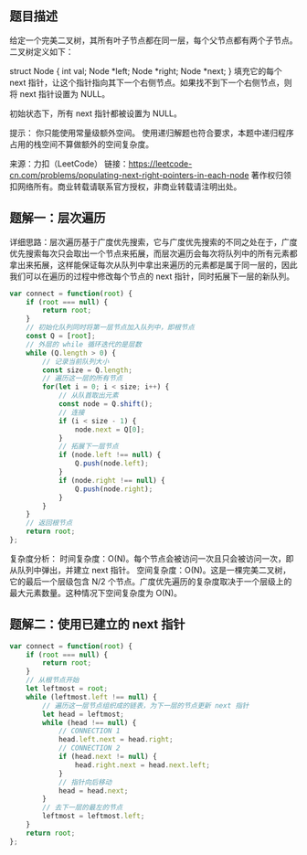 ## 题目描述

给定一个完美二叉树，其所有叶子节点都在同一层，每个父节点都有两个子节点。二叉树定义如下：

struct Node {
  int val;
  Node *left;
  Node *right;
  Node *next;
}
填充它的每个 next 指针，让这个指针指向其下一个右侧节点。如果找不到下一个右侧节点，则将 next 指针设置为 NULL。

初始状态下，所有 next 指针都被设置为 NULL。

提示：
你只能使用常量级额外空间。
使用递归解题也符合要求，本题中递归程序占用的栈空间不算做额外的空间复杂度。

来源：力扣（LeetCode）
链接：https://leetcode-cn.com/problems/populating-next-right-pointers-in-each-node
著作权归领扣网络所有。商业转载请联系官方授权，非商业转载请注明出处。



## 题解一：层次遍历

详细思路：层次遍历基于广度优先搜索，它与广度优先搜索的不同之处在于，广度优先搜索每次只会取出一个节点来拓展，而层次遍历会每次将队列中的所有元素都拿出来拓展，这样能保证每次从队列中拿出来遍历的元素都是属于同一层的，因此我们可以在遍历的过程中修改每个节点的 next 指针，同时拓展下一层的新队列。

```javascript
var connect = function(root) {
    if (root === null) {
        return root;
    }
    // 初始化队列同时将第一层节点加入队列中，即根节点
    const Q = [root]; 
    // 外层的 while 循环迭代的是层数
    while (Q.length > 0) {
        // 记录当前队列大小
        const size = Q.length;
        // 遍历这一层的所有节点
        for(let i = 0; i < size; i++) {
            // 从队首取出元素
            const node = Q.shift();
            // 连接
            if (i < size - 1) {
                node.next = Q[0];
            }
            // 拓展下一层节点
            if (node.left !== null) {
                Q.push(node.left);
            }
            if (node.right !== null) {
                Q.push(node.right);
            }
        }
    }
    // 返回根节点
    return root;
};
```

复杂度分析：
时间复杂度：O(N)。每个节点会被访问一次且只会被访问一次，即从队列中弹出，并建立 next 指针。
空间复杂度：O(N)。这是一棵完美二叉树，它的最后一个层级包含 N/2 个节点。广度优先遍历的复杂度取决于一个层级上的最大元素数量。这种情况下空间复杂度为 O(N)。

## 题解二：使用已建立的 next 指针

```javascript
var connect = function(root) {
    if (root === null) {
        return root;
    }
    // 从根节点开始
    let leftmost = root;
    while (leftmost.left !== null) {
        // 遍历这一层节点组织成的链表，为下一层的节点更新 next 指针
        let head = leftmost;
        while (head !== null) {
            // CONNECTION 1
            head.left.next = head.right;
            // CONNECTION 2
            if (head.next != null) {
                head.right.next = head.next.left;
            }      
            // 指针向后移动
            head = head.next;
        } 
        // 去下一层的最左的节点
        leftmost = leftmost.left;
    }
    return root;
};

```









